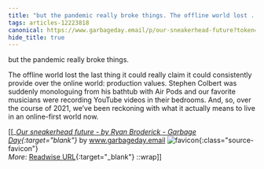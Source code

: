 ```yaml
---
title: "but the pandemic really broke things. The offline world lost ..."
tags: articles-12223818
canonical: https://www.garbageday.email/p/our-sneakerhead-future?token=eyJ1c2VyX2lkIjoxMDM2MjA0MSwicG9zdF9pZCI6NDUxNjkxMjIsIl8iOiJKNFJjZiIsImlhdCI6MTYzOTEwMDA2NywiZXhwIjoxNjM5MTAzNjY3LCJpc3MiOiJwdWItOTMxNyIsInN1YiI6InBvc3QtcmVhY3Rpb24ifQ.d03R3r1KpaO0KlDEL-QbWVhMNsOQbFvlIDZdsJ-ZSb0
hide_title: true
---
```


but the pandemic really broke things.

The offline world lost the last thing it could really claim it could consistently provide over the online world: production values. Stephen Colbert was suddenly monologuing from his bathtub with Air Pods and our favorite musicians were recording YouTube videos in their bedrooms. And, so, over the course of 2021, we’ve been reckoning with what it actually means to live in an online-first world now.


[[<cite>_[Our sneakerhead future - by Ryan Broderick - Garbage Day](https://www.garbageday.email/p/our-sneakerhead-future?token=eyJ1c2VyX2lkIjoxMDM2MjA0MSwicG9zdF9pZCI6NDUxNjkxMjIsIl8iOiJKNFJjZiIsImlhdCI6MTYzOTEwMDA2NywiZXhwIjoxNjM5MTAzNjY3LCJpc3MiOiJwdWItOTMxNyIsInN1YiI6InBvc3QtcmVhY3Rpb24ifQ.d03R3r1KpaO0KlDEL-QbWVhMNsOQbFvlIDZdsJ-ZSb0){:target="_blank"}_</cite> by www.garbageday.email ![favicon](https://s2.googleusercontent.com/s2/favicons?domain=www.garbageday.email){:class="source-favicon"}<br>
_More_: [Readwise URL](https://readwise.io/open/257352391){:target="_blank"}
::wrap]]